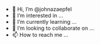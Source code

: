 - 👋 Hi, I’m @johnazaepfel
- 👀 I’m interested in ...
- 🌱 I’m currently learning ...
- 💞️ I’m looking to collaborate on ...
- 📫 How to reach me ...

<!---
johnazaepfel/johnazaepfel is a ✨ special ✨ repository because its `README.md` (this file) appears on your GitHub profile.
You can click the Preview link to take a look at your changes.
--->
